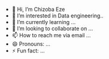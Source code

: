 - 👋 Hi, I’m Chizoba Eze
- 👀 I’m interested in Data engineering..
- 🌱 I’m currently learning ...
- 💞️ I’m looking to collaborate on ...
- 📫 How to reach me via email ...
- 😄 Pronouns: ...
- ⚡ Fun fact: ...

<!---
Chizobaeze/Chizobaeze is a ✨ special ✨ repository because its `README.md` (this file) appears on your GitHub profile.
You can click the Preview link to take a look at your changes.
--->
